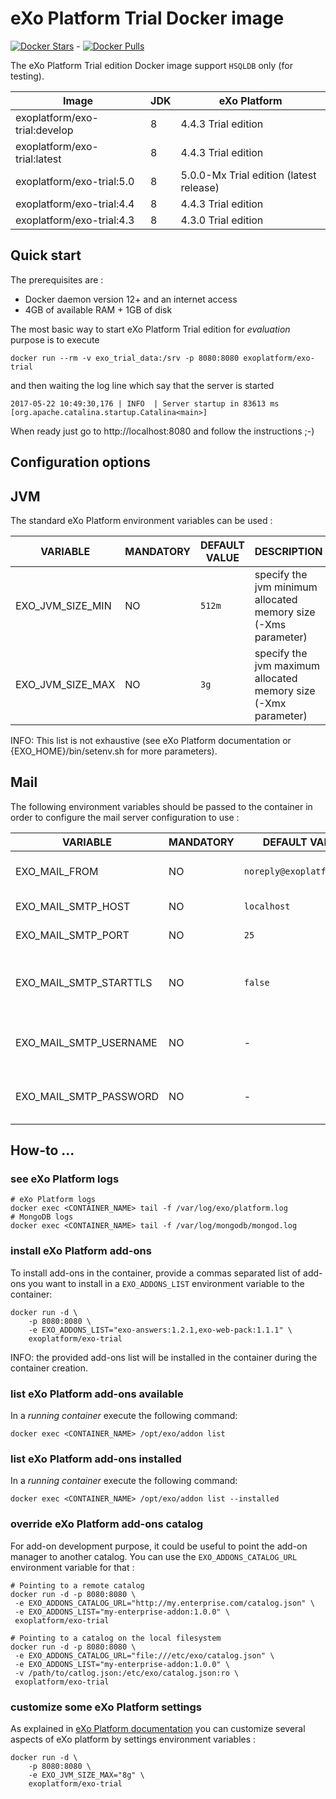 # eXo Platform Trial Docker image
[![Docker Stars](https://img.shields.io/docker/stars/exoplatform/exo-trial.svg)]() - [![Docker Pulls](https://img.shields.io/docker/pulls/exoplatform/exo-trial.svg)]()

The eXo Platform Trial edition Docker image support `HSQLDB` only (for testing).

|    Image                        |  JDK  |   eXo Platform           
|---------------------------------|-------|--------------------------
|exoplatform/exo-trial:develop    |   8   | 4.4.3 Trial edition      
|exoplatform/exo-trial:latest     |   8   | 4.4.3 Trial edition      
|exoplatform/exo-trial:5.0        |   8   | 5.0.0-Mx Trial edition (latest release)
|exoplatform/exo-trial:4.4        |   8   | 4.4.3 Trial edition      
|exoplatform/exo-trial:4.3        |   8   | 4.3.0 Trial edition      

## Quick start

The prerequisites are :
* Docker daemon version 12+ and an internet access
* 4GB of available RAM + 1GB of disk


The most basic way to start eXo Platform Trial edition for *evaluation* purpose is to execute
```
docker run --rm -v exo_trial_data:/srv -p 8080:8080 exoplatform/exo-trial
```
and then waiting the log line which say that the server is started
```
2017-05-22 10:49:30,176 | INFO  | Server startup in 83613 ms [org.apache.catalina.startup.Catalina<main>]
```
When ready just go to http://localhost:8080 and follow the instructions ;-)

## Configuration options

## JVM

The standard eXo Platform environment variables can be used :

|    VARIABLE              |  MANDATORY  |   DEFAULT VALUE          |  DESCRIPTION
|--------------------------|-------------|--------------------------|----------------
| EXO_JVM_SIZE_MIN | NO | `512m` | specify the jvm minimum allocated memory size (-Xms parameter)
| EXO_JVM_SIZE_MAX | NO | `3g` | specify the jvm maximum allocated memory size (-Xmx parameter)

INFO: This list is not exhaustive (see eXo Platform documentation or {EXO_HOME}/bin/setenv.sh for more parameters).

## Mail

The following environment variables should be passed to the container in order to configure the mail server configuration to use :

|    VARIABLE              |  MANDATORY  |   DEFAULT VALUE          |  DESCRIPTION
|--------------------------|-------------|--------------------------|----------------
| EXO_MAIL_FROM | NO | `noreply@exoplatform.com` | "from" field of emails sent by eXo platform
| EXO_MAIL_SMTP_HOST | NO | `localhost` | SMTP Server hostname
| EXO_MAIL_SMTP_PORT | NO | `25` | SMTP Server port
| EXO_MAIL_SMTP_STARTTLS | NO | `false` | true to enable the secure (TLS) SMTP. See RFC 3207.
| EXO_MAIL_SMTP_USERNAME | NO | - | authentication username for smtp server (if needed)
| EXO_MAIL_SMTP_PASSWORD | NO | - | authentication password for smtp server (if needed)

## How-to ...

### see eXo Platform logs

```
# eXo Platform logs
docker exec <CONTAINER_NAME> tail -f /var/log/exo/platform.log
# MongoDB logs
docker exec <CONTAINER_NAME> tail -f /var/log/mongodb/mongod.log
```

### install eXo Platform add-ons

To install add-ons in the container, provide a commas separated list of add-ons you want to install in a `EXO_ADDONS_LIST` environment variable to the container:

```
docker run -d \
    -p 8080:8080 \
    -e EXO_ADDONS_LIST="exo-answers:1.2.1,exo-web-pack:1.1.1" \
    exoplatform/exo-trial
```

INFO: the provided add-ons list will be installed in the container during the container creation.


### list eXo Platform add-ons available

In a *running container* execute the following command:

```
docker exec <CONTAINER_NAME> /opt/exo/addon list
```

### list eXo Platform add-ons installed

In a *running container* execute the following command:

```
docker exec <CONTAINER_NAME> /opt/exo/addon list --installed
```

### override eXo Platform add-ons catalog

For add-on development purpose, it could be useful to point the add-on manager to another catalog.
You can use the ``EXO_ADDONS_CATALOG_URL`` environment variable for that :

```
# Pointing to a remote catalog
docker run -d -p 8080:8080 \
 -e EXO_ADDONS_CATALOG_URL="http://my.enterprise.com/catalog.json" \
 -e EXO_ADDONS_LIST="my-enterprise-addon:1.0.0" \
 exoplatform/exo-trial

# Pointing to a catalog on the local filesystem
docker run -d -p 8080:8080 \
 -e EXO_ADDONS_CATALOG_URL="file:///etc/exo/catalog.json" \
 -e EXO_ADDONS_LIST="my-enterprise-addon:1.0.0" \
 -v /path/to/catlog.json:/etc/exo/catalog.json:ro \
 exoplatform/exo-trial
```

### customize some eXo Platform settings

As explained in [eXo Platform documentation](https://www.exoplatform.com/docs/PLF44/PLFAdminGuide.InstallationAndStartup.CustomizingEnvironmentVariables.html) you can customize several aspects of eXo platform by settings environment variables :

```
docker run -d \
    -p 8080:8080 \
    -e EXO_JVM_SIZE_MAX="8g" \
    exoplatform/exo-trial
```
